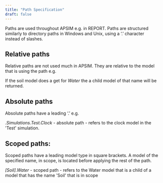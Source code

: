 ```yaml
---
title: "Path Specification"
draft: false
---
```


Paths are used throughout APSIM e.g. in REPORT. Paths are structured similarly to directory paths in Windows and Unix, using a ‘.’ character instead of slashes.
 
## Relative paths

Relative paths are not used much in APSIM. They are relative to the model that is using the path e.g.

If the soil model does a get for *Water* the a child model of that name will be returned.

## Absolute paths

Absolute paths have a leading ‘.’ e.g.

*.Simulations.Test.Clock* - absolute path - refers to the clock model in the 'Test' simulation.

## Scoped paths:

Scoped paths have a leading model type in square brackets. A model of the specified name, in scope, is located before applying the rest of the path.

*[Soil].Water* - scoped path - refers to the Water model that is a child of a model that has the name 'Soil' that is in scope
